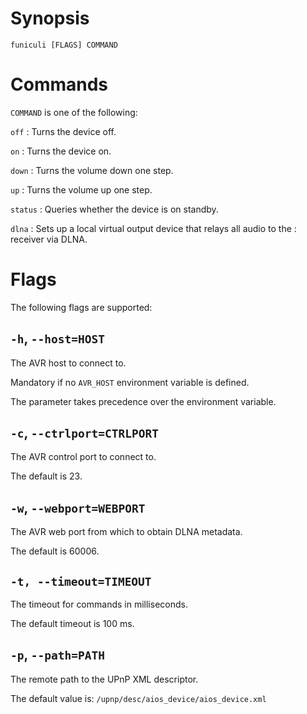 <!-- markdownlint-configure-file { "MD041": { "level": 1 } } -->

# Synopsis

```shell
funiculi [FLAGS] COMMAND
```

# Commands

`COMMAND` is one of the following:

`off`
: Turns the device off.

`on`
: Turns the device on.

`down`
: Turns the volume down one step.

`up`
: Turns the volume up one step.

`status`
: Queries whether the device is on standby.

`dlna`
: Sets up a local virtual output device that relays all audio to the
: receiver via DLNA.

# Flags

The following flags are supported:

## `-h`, `--host=HOST`

The AVR host to connect to.

Mandatory if no `AVR_HOST` environment variable is defined.

The parameter takes precedence over the environment variable.

## `-c`, `--ctrlport=CTRLPORT`

The AVR control port to connect to.

The default is 23.

## `-w`, `--webport=WEBPORT`

The AVR web port from which to obtain DLNA metadata.

The default is 60006.

## `-t, --timeout=TIMEOUT`

The timeout for commands in milliseconds.

The default timeout is 100 ms.

## `-p`, `--path=PATH`

The remote path to the UPnP XML descriptor.

The default value is: `/upnp/desc/aios_device/aios_device.xml`
